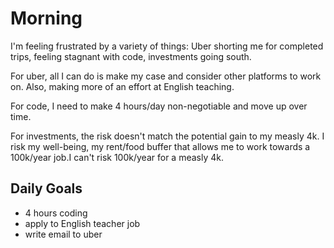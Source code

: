# Morning
I'm feeling frustrated by a variety of things: Uber shorting me for completed trips, feeling stagnant with code, investments going south. 

For uber, all I can do is make my case and consider other platforms to work on. Also, making more of an effort at English teaching. 

For code, I need to make 4 hours/day non-negotiable and move up over time. 

For investments, the risk doesn't match the potential gain to my measly 4k. I risk my well-being, my rent/food buffer that allows me to work towards a 100k/year job.I can't risk 100k/year for a measly 4k. 


## Daily Goals
- 4 hours coding
- apply to English teacher job
- write email to uber
